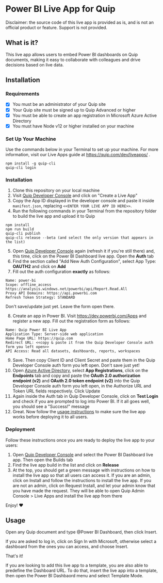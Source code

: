 # Power BI Live App for Quip

Disclaimer: the source code of this live app is provided as is, and is not an official product or feature. Support is not provided.

## What is it?
This live app allows users to embed Power BI dashboards on Quip documents, making it easy to collaborate with colleagues and drive decisions based on live data.

## Installation
### Requirements
- [x] You must be an administrator of your Quip site
- [x] Your Quip site must be signed up to Quip Advanced or higher
- [x] You must be able to create an app registration in Microsoft Azure Active Directory
- [x] You must have Node v12 or higher installed on your machine

### Set Up Your Machine
Use the commands below in your Terminal to set up your machine. For more information, visit our Live Apps guide at https://quip.com/dev/liveapps/ .

```
npm install -g quip-cli
quip-cli login
```

### Installation
1. Clone this repository on your local machine
2. Visit [Quip Developer Console](https://quip.com/dev/console) and click on "Create a Live App"
3. Copy the App ID displayed in the developer console and paste it inside `manifest.json`, replacing `<<ENTER YOUR LIVE APP ID HERE>>`.
4. Run the following commands in your Terminal from the repository folder to build the live app and upload it to Quip
```
npm install
npm run build
quip-cli publish
quip-cli release --beta (and select the only version that appears in the list)
```
5. Open [Quip Developer Console](https://quip.com/dev/console) again (refresh it if you're still there) and, this time, click on the Power BI Dashboard live app. Open the **Auth** tab
6. Find the section called "Add New Auth Configuration", select App Type: **OAUTH2** and click on **Add**
7. Fill out the auth configuration **exactly** as follows:
```
Name: power-bi
Scope: offline_access https://analysis.windows.net/powerbi/api/Report.Read.All
Proxy API Domains: https://api.powerbi.com
Refresh Token Strategy: STANDARD
```
Don't save/update just yet. Leave the form open there.

8. Create an app in Power BI. Visit https://dev.powerbi.com/Apps and register a new app. Fill out the registration form as follows:
```
Name: Quip Power BI Live App
Application Type: Server-side web application
Home Page URL: https://quip.com
Redirect URL: <<copy & paste it from the Quip Developer Console auth form you left open>>
API Access: Read all datasets, dashboards, reports, workspaces
```
9. Save. Then copy Client ID and Client Secret and paste them in the Quip Developer Console auth form you left open. Don't save just yet!
10. Open [Azure Active Directory](https://portal.azure.com/#blade/Microsoft_AAD_IAM/ActiveDirectoryMenuBlade/Overview), select **App Registrations**, click on the **Endpoints** tab and copy and paste the **OAuth 2.0 authorization endpoint (v2)** and **OAuth 2.0 token endpoint (v2)** into the Quip Developer Console auth form you left open, in the Authorize URL and Token URL fields respectively. Click Update
11. Again inside the Auth tab in Quip Developer Console, click on **Test Login** and check if you are prompted to log into Power BI. If it all goes well, you should see a "Success!" message
12. Great. Now follow the [usage instructions](#usage) to make sure the live app works before deploying it to all users.

### Deployment
Follow these instructions once you are ready to deploy the live app to your users:

1. Open [Quip Developer Console](https://quip.com/dev/console) and select the Power BI Dashboard live app. Then open the Builds tab
2. Find the live app build in the list and click on **Release**
3. At the top, you should get a green message with instructions on how to install the live app so that all users can access it. If you are an admin, click on Install and follow the instructions to install the live app. If you are not an admin, click on Request Install, and let your admin know that you have made the request. They will be able to open Quip Admin Console > Live Apps and install the live app from there


Enjoy! :heart:

## Usage

Open any Quip document and type @Power BI Dashboard, then click Insert.

If you are asked to log in, click on Sign In with Microsoft, otherwise select a dashboard from the ones you can access, and choose Insert.

That's it!

If you are looking to add this live app to a template, you are also able to predefine the Dashboard URL. To do that, insert the live app into a template, then open the Power BI Dashbaord menu and select Template Mode.